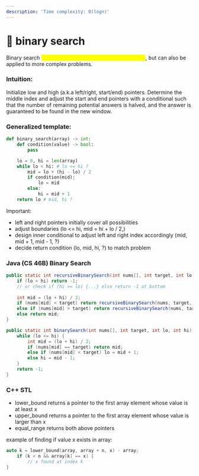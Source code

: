 ```yaml
---
description: 'Time complexity: O(logn)'
---
```


# 🥴 binary search

Binary search <mark style="color:yellow;">generally requires a sorted list of elements</mark>, but can also be applied to more complex problems.

### Intuition:

Initialize low and high (a.k.a left/right, start/end) pointers. Determine the middle index and adjust the start and end pointers with a conditional such that the number of remaining potential answers is halved, and the answer is guaranteed to be found in the new window.

### Generalized template:

```python
def binary_search(array) -> int:
    def condition(value) -> bool:
        pass

    lo = 0, hi = len(array)
    while lo < hi: # lo <= hi ?
        mid = lo + (hi - lo) / 2
        if condition(mid):
            lo = mid 
        else:
            hi = mid + 1
    return lo # mid, hi ? 
```

Important:

* left and right pointers initially cover all possibilities
* adjust boundaries (lo <= hi, mid = hi + lo / 2,)
* design inner conditional to adjust left and right index accordingly (mid, mid + 1, mid - 1, ?)
* decide return condition (lo, mid, hi, ?) to match problem

### Java (CS 46B) Binary Search

```java
public static int recursiveBinarySearch(int nums[], int target, int lo, int hi) {
    if (lo < hi) return -1; 
    // or check if (hi >= lo) {...} else return -1 at bottom
    
    int mid = (lo + hi) / 2;
    if (nums[mid] < target) return recursiveBinarySearch(nums, target, lo, mid - 1);
    else if (nums[mid] > target) return recursiveBinarySearch(nums, target, mid + 1, hi);
    else return mid;
}

public static int binarySearch(int nums[], int target, int lo, int hi) {
    while (lo <= hi) {
        int mid = (lo + hi) / 2;
        if (nums[mid] == target) return mid;
        else if (nums[mid] < target) lo = mid + 1;
        else hi = mid - 1;
    }
    return -1;
}
```

### C++ STL

* lower\_bound returns a pointer to the first array element whose value is at least x
* upper\_bound returns a pointer to the first array element whose value is larger than x
* equal\_range returns both above pointers

example of finding if value x exists in array:

```cpp
auto k = lower_bound(array, array + n, x) - array;
    if (k < n && array[k] == x) {
        // x found at index k
}
```
